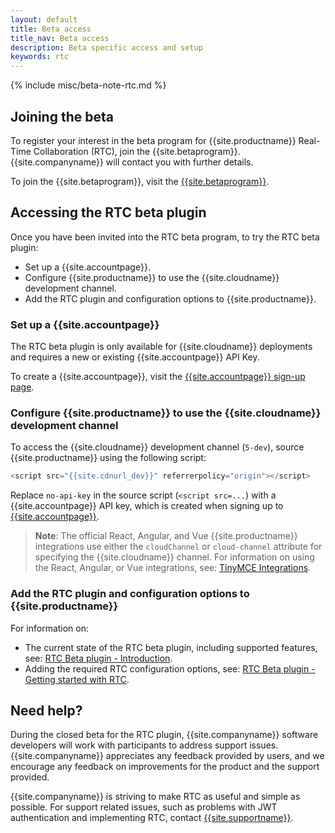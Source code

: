 ```yaml
---
layout: default
title: Beta access
title_nav: Beta access
description: Beta specific access and setup
keywords: rtc
---
```


{% include misc/beta-note-rtc.md %}

## Joining the beta

To register your interest in the beta program for {{site.productname}} Real-Time Collaboration (RTC), join the {{site.betaprogram}}. {{site.companyname}} will contact you with further details.

To join the {{site.betaprogram}}, visit the [{{site.betaprogram}}]({{site.betaprogramurl}}).


## Accessing the RTC beta plugin

Once you have been invited into the RTC beta program, to try the RTC beta plugin:

* Set up a {{site.accountpage}}.
* Configure {{site.productname}} to use the {{site.cloudname}} development channel.
* Add the RTC plugin and configuration options to {{site.productname}}.

### Set up a {{site.accountpage}}

The RTC beta plugin is only available for {{site.cloudname}} deployments and requires a new or existing {{site.accountpage}} API Key.

To create a {{site.accountpage}}, visit the [{{site.accountpage}} sign-up page]({{site.accountsignup}}).

### Configure {{site.productname}} to use the {{site.cloudname}} development channel

To access the {{site.cloudname}} development channel (`5-dev`), source {{site.productname}} using the following script:

```js
<script src="{{site.cdnurl_dev}}" referrerpolicy="origin"></script>
```

Replace `no-api-key` in the source script (`<script src=...`) with a {{site.accountpage}} API key, which is created when signing up to [{{site.accountpage}}]({{site.accountsignup}}).

> **Note**: The official React, Angular, and Vue {{site.productname}} integrations use either the `cloudChannel` or `cloud-channel` attribute for specifying the {{site.cloudname}} channel. For information on using the React, Angular, or Vue integrations, see: [TinyMCE Integrations]({{site.baseurl}}/integrations/).

### Add the RTC plugin and configuration options to {{site.productname}}

For information on:

* The current state of the RTC beta plugin, including supported features, see: [RTC Beta plugin - Introduction]({{site.baseurl}}/rtc/introduction/).
* Adding the required RTC configuration options, see: [RTC Beta plugin - Getting started with RTC]({{site.baseurl}}/rtc/getting-started/).

## Need help?

During the closed beta for the RTC plugin, {{site.companyname}} software developers will work with participants to address support issues. {{site.companyname}} appreciates any feedback provided by users, and we encourage any feedback on improvements for the product and the support provided.

{{site.companyname}} is striving to make RTC as useful and simple as possible. For support related issues, such as problems with JWT authentication and implementing RTC, contact [{{site.supportname}}]({{site.supporturl}}).
